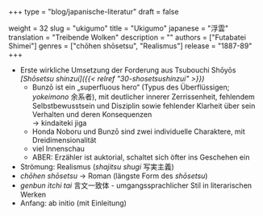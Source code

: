 +++
type = "blog/japanische-literatur"
draft = false

weight = 32
slug = "ukigumo"
title = "Ukigumo"
japanese = "浮雲"
translation = "Treibende Wolken"
description = ""
authors = ["Futabatei Shimei"]
genres = ["chōhen shōsetsu", "Realismus"]
release = "1887-89"
+++

- Erste wirkliche Umsetzung der Forderung aus Tsubouchi Shōyōs _[Shōsetsu shinzui]({{< relref "30-shosetsushinzui" >}})_
  - Bunzō ist ein „superfluous hero“ (Typus des Überflüssigen; _yokeimono_ 余系者), mit deutlicher innerer Zerrissenheit, fehlendem Selbstbewusstsein und Disziplin sowie fehlender Klarheit über sein Verhalten und deren Konsequenzen  
  -> kindaiteki jiga
  - Honda Noboru und Bunzō sind zwei individuelle Charaktere, mit Dreidimensionalität
  - viel Innenschau
  - ABER: Erzähler ist auktorial, schaltet sich öfter ins Geschehen ein
- Strömung: Realismus (_shajitsu shugi_ 写実主義)
- _chōhen shōsetsu_ -> Roman (längste Form des _shōsetsu_)
- _genbun itchi tai_ 言文一致体 - umgangssprachlicher Stil in literarischen Werken
- Anfang: ab initio (mit Einleitung)
